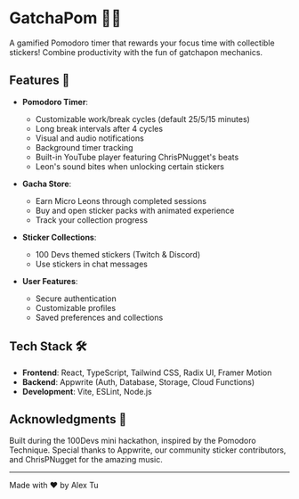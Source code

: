 # GatchaPom 🍅✨

A gamified Pomodoro timer that rewards your focus time with collectible stickers! Combine productivity with the fun of gatchapon mechanics.

## Features 🌟

- **Pomodoro Timer**: 
  - Customizable work/break cycles (default 25/5/15 minutes)
  - Long break intervals after 4 cycles
  - Visual and audio notifications
  - Background timer tracking
  - Built-in YouTube player featuring ChrisPNugget's beats
  - Leon's sound bites when unlocking certain stickers

- **Gacha Store**: 
  - Earn Micro Leons through completed sessions
  - Buy and open sticker packs with animated experience
  - Track your collection progress

- **Sticker Collections**:
  - 100 Devs themed stickers (Twitch & Discord)
  - Use stickers in chat messages

- **User Features**:
  - Secure authentication
  - Customizable profiles
  - Saved preferences and collections

## Tech Stack 🛠

- **Frontend**: React, TypeScript, Tailwind CSS, Radix UI, Framer Motion
- **Backend**: Appwrite (Auth, Database, Storage, Cloud Functions)
- **Development**: Vite, ESLint, Node.js

## Acknowledgments 🙏

Built during the 100Devs mini hackathon, inspired by the Pomodoro Technique. Special thanks to Appwrite, our community sticker contributors, and ChrisPNugget for the amazing music.

---

Made with ❤️ by Alex Tu

